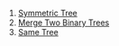 1. [Symmetric Tree](https://leetcode.com/problems/symmetric-tree/)
2. [Merge Two Binary Trees](https://leetcode.com/problems/merge-two-binary-trees/)
3. [Same Tree](https://leetcode.com/problems/same-tree/)
